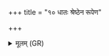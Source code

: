 +++
title = "१० धातः श्रेष्ठेन रूपेण"

+++
<details><summary>मूलम् (GR)</summary>

धातः श्रेष्ठेन रूपेण-  
-अस्या नार्या गवीन्योः ।  
पुमांसं पुत्रम् आ धेहि  
दशमे मासि सूतवे ॥
</details>